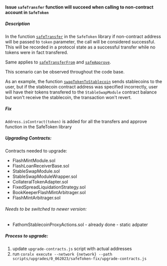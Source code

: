 #### Issue `safeTransfer` function will succeed when calling to non-contract account in `SafeToken`
##### Description
In the function [`safeTransfer`](https://github.com/Into-the-Fathom/fathom-stablecoin-smart-contracts/blob/6c710b47e07f70c38207c50270f81e1d69c874c8/contracts/main/utils/SafeToken.sol#L22-L25) in the `SafeToken` library if non-contract address will be passed to `token` parameter, the call will be considered successful. This will be recorded in a protocol state as a successful transfer while no tokens were in fact transfered.

Same applies to [`safeTransferFrom`](https://github.com/Into-the-Fathom/fathom-stablecoin-smart-contracts//tree/6c710b47e07f70c38207c50270f81e1d69c874c8/contracts/main/utils/SafeToken.sol#L27) and [`safeApprove`](https://github.com/Into-the-Fathom/fathom-stablecoin-smart-contracts/blob/6c710b47e07f70c38207c50270f81e1d69c874c8/contracts/main/utils/SafeToken.sol#Lw17).

This scenario can be observed throughout the code base.

As an example, the function [`swapTokenToStablecoin`](https://github.com/Into-the-Fathom/fathom-stablecoin-smart-contracts/blob/6c710b47e07f70c38207c50270f81e1d69c874c8/contracts/main/stablecoin-core/StableSwapModule.sol#L200) sends stablecoins to the user, but if the stablecoin contract address was specified incorrectly, user will have their tokens transfered to the `StableSwapModule` contract balance but won't receive the stablecoin, the transaction won't revert.

##### Fix
`Address.isContract(token)` is added for all the transfers and approve function in the SafeToken library

##### Upgrading Contracts:
Contracts needed to upgrade:
* FlashMintModule.sol
* FlashLoanReceiverBase.sol
* StableSwapModule.sol
* StableSwapModuleWrapper.sol
* CollateralTokenAdapter.sol
* FixedSpreadLiquidationStrategy.sol
* BookKeeperFlashMintArbitrager.sol
* FlashMintArbitrager.sol

###### Needs to be switched to newer version:
* FathomStablecoinProxyActions.sol - already done - static adpater

##### Process to upgrade:
1. update `upgrade-contracts.js` script with actual addresses
2. run `coralx execute --network {network} --path scripts/upgrades/0_062023/safeToken-fix/upgrade-contracts.js`

